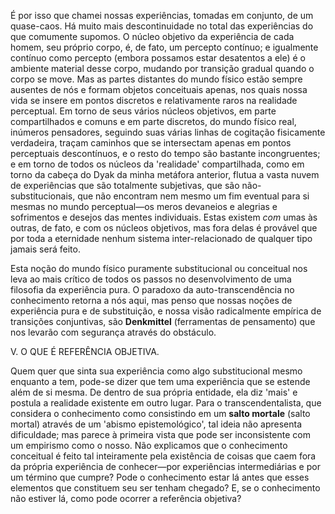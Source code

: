 É por isso que chamei nossas experiências, tomadas em conjunto, de um quase-caos. Há muito mais descontinuidade no total das experiências do que comumente supomos. O núcleo objetivo da experiência de cada homem, seu próprio corpo, é, de fato, um percepto contínuo; e igualmente contínuo como percepto (embora possamos estar desatentos a ele) é o ambiente material desse corpo, mudando por transição gradual quando o corpo se move. Mas as partes distantes do mundo físico estão sempre ausentes de nós e formam objetos conceituais apenas, nos quais nossa vida se insere em pontos discretos e relativamente raros na realidade perceptual. Em torno de seus vários núcleos objetivos, em parte compartilhados e comuns e em parte discretos, do mundo físico real, inúmeros pensadores, seguindo suas várias linhas de cogitação fisicamente verdadeira, traçam caminhos que se intersectam apenas em pontos perceptuais descontínuos, e o resto do tempo são bastante incongruentes; e em torno de todos os núcleos da 'realidade' compartilhada, como em torno da cabeça do Dyak da minha metáfora anterior, flutua a vasta nuvem de experiências que são totalmente subjetivas, que são não-substitucionais, que não encontram nem mesmo um fim eventual para si mesmas no mundo perceptual—os meros devaneios e alegrias e sofrimentos e desejos das mentes individuais. Estas existem _com_ umas às outras, de fato, e com os núcleos objetivos, mas fora delas é provável que por toda a eternidade nenhum sistema inter-relacionado de qualquer tipo jamais será feito.

Esta noção do mundo físico puramente substitucional ou conceitual nos leva ao mais crítico de todos os passos no desenvolvimento de uma filosofia da experiência pura. O paradoxo da auto-transcendência no conhecimento retorna a nós aqui, mas penso que nossas noções de experiência pura e de substituição, e nossa visão radicalmente empírica de transições conjuntivas, são **Denkmittel** (ferramentas de pensamento) que nos levarão com segurança através do obstáculo.

V. O QUE É REFERÊNCIA OBJETIVA.

Quem quer que sinta sua experiência como algo substitucional mesmo enquanto a tem, pode-se dizer que tem uma experiência que se estende além de si mesma. De dentro de sua própria entidade, ela diz 'mais' e postula a realidade existente em outro lugar. Para o transcendentalista, que considera o conhecimento como consistindo em um **salto mortale** (salto mortal) através de um 'abismo epistemológico', tal ideia não apresenta dificuldade; mas parece à primeira vista que pode ser inconsistente com um empirismo como o nosso. Não explicamos que o conhecimento conceitual é feito tal inteiramente pela existência de coisas que caem fora da própria experiência de conhecer—por experiências intermediárias e por um término que cumpre? Pode o conhecimento estar lá antes que esses elementos que constituem seu ser tenham chegado? E, se o conhecimento não estiver lá, como pode ocorrer a referência objetiva?